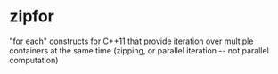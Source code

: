 zipfor
======

"for each" constructs for C++11 that provide iteration over multiple containers at the same time (zipping, or parallel iteration -- not parallel computation)
